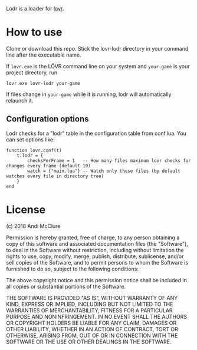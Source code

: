 Lodr is a loader for [lovr](https://lovr.org/).

# How to use

Clone or download this repo. Stick the lovr-lodr directory in your command line after the executable name.

If `lovr.exe` is the LÖVR command line on your system and `your-game` is your project directory, run

    lovr.exe lovr-lodr your-game

If files change in `your-game` while it is running, lodr will automatically relaunch it.

## Configuration options

Lodr checks for a "lodr" table in the configuration table from conf.lua. You can set options like:

    function lovr.conf(t)
        t.lodr = {
            checksPerFrame = 1   -- How many files maximum lovr checks for changes every frame (default 10)
            watch = {"main.lua"} -- Watch only these files (by default watches every file in directory tree)
        }
    end

# License

(c) 2018 Andi McClure

Permission is hereby granted, free of charge, to any person obtaining a copy of this software and associated documentation files (the "Software"), to deal in the Software without restriction, including without limitation the rights to use, copy, modify, merge, publish, distribute, sublicense, and/or sell copies of the Software, and to permit persons to whom the Software is furnished to do so, subject to the following conditions:

The above copyright notice and this permission notice shall be included in all copies or substantial portions of the Software.

THE SOFTWARE IS PROVIDED "AS IS", WITHOUT WARRANTY OF ANY KIND, EXPRESS OR IMPLIED, INCLUDING BUT NOT LIMITED TO THE WARRANTIES OF MERCHANTABILITY, FITNESS FOR A PARTICULAR PURPOSE AND NONINFRINGEMENT. IN NO EVENT SHALL THE AUTHORS OR COPYRIGHT HOLDERS BE LIABLE FOR ANY CLAIM, DAMAGES OR OTHER LIABILITY, WHETHER IN AN ACTION OF CONTRACT, TORT OR OTHERWISE, ARISING FROM, OUT OF OR IN CONNECTION WITH THE SOFTWARE OR THE USE OR OTHER DEALINGS IN THE SOFTWARE.
